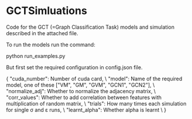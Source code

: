 # GCTSimluations

Code for the GCT (=Graph Classification Task) models and simulation described in the attached file. 

To run the models run the command:

python run_examples.py

But first set the required configuration in config.json file.

{
  "cuda_number": Number of cuda card, \\
  "model": Name of the required model, one of these ["VM", "GM", "GVM", "GCN1", "GCN2"], \\
  "normalize_adj": Whether to normalize the adjacency matrix, \\
  "corr_values": Whether to add correlation between features with multiplication of random matrix, \\
  "trials": How many times each simulation for single σ and ε runs, \\
  "learnt_alpha": Whether alpha is learnt \\
}
